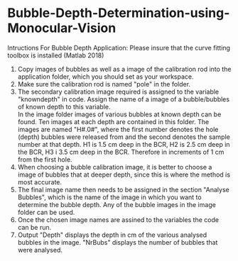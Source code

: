 # Bubble-Depth-Determination-using-Monocular-Vision
Intructions For Bubble Depth Application: Please insure that the curve fitting toolbox is installed (Matlab 2018)

1. Copy images of bubbles as well as a image of the calibration rod into the application folder, which you should set as your workspace.
2. Make sure the calibration rod is named "pole" in the folder.
3. The secondary calibration image required is assigned to the variable "knowndepth" in code. Assign the name of a image of a bubble/bubbles of known depth to this variable.     
   In the image folder images of various bubbles at known depth can be found. Ten images at each depth are contained in this folder. The images are named "H#.0#", where the first number denotes the hole (depth) bubbles were released from
   and the second denotes the sample number at that depth. H1 is 1.5 cm deep in the BCR, H2 is 2.5 cm deep in the BCR, H3 i 3.5 cm deep in the BCR. Therefore in increments of 1 cm from the first hole. 
4. When choosing a bubble calibration image, it is better to choose a image of bubbles that at deeper depth, since this is where the method is most accurate. 
5. The final image name then needs to be assigned in the section "Analyse Bubbles", which is the name of the image in which you want to determine the bubble depth. Any of the bubble images in the image folder 
   can be used. 
6. Once the chosen image names are assined to the variables the code can be run. 
7. Output "Depth" displays the depth in cm of the various analysed bubbles in the image. "NrBubs" displays the number of bubbles that were analysed.
